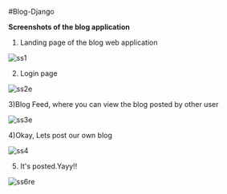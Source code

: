 #Blog-Django

**Screenshots of the blog application**


1) Landing page of the blog web application

![ss1](https://user-images.githubusercontent.com/19777028/88821147-0383ba00-d1e2-11ea-9f93-7d990af1c9a3.PNG)

2) Login page

![ss2e](https://user-images.githubusercontent.com/19777028/88821249-26ae6980-d1e2-11ea-9548-4087a6898cbb.PNG)

3)Blog Feed, where you can view the blog posted by other user

![ss3e](https://user-images.githubusercontent.com/19777028/88825339-2b295100-d1e7-11ea-999e-b090fe94f3c5.PNG)

4)Okay, Lets post our own blog

![ss4](https://user-images.githubusercontent.com/19777028/88823722-21065300-d1e5-11ea-8e4e-a6905285992f.PNG)

5) It's posted.Yayy!!

![ss6re](https://user-images.githubusercontent.com/19777028/88825829-bc98c300-d1e7-11ea-8092-1aabd3f2e5dd.PNG)


